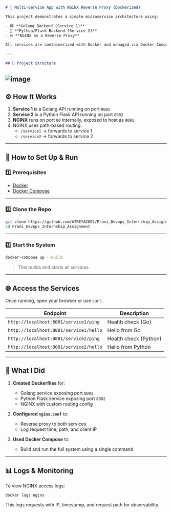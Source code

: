 
```markdown
# 🧩 Multi-Service App with NGINX Reverse Proxy (Dockerized)

This project demonstrates a simple microservice architecture using:

- 🟦 **Golang Backend (Service 1)**
- 🐍 **Python/Flask Backend (Service 2)**
- 🌐 **NGINX as a Reverse Proxy**

All services are containerized with Docker and managed via Docker Compose. Everything is accessible on a **single port: `http://localhost:8081`** using path-based routing.

---

## 📁 Project Structure
````
![image](https://github.com/user-attachments/assets/5809356d-be71-41ee-8016-0f80e9e2adf5)
---

## ⚙️ How It Works

1. **Service 1** is a Golang API running on port `8001`
2. **Service 2** is a Python Flask API running on port `8002`
3. **NGINX** runs on port `80` internally, exposed to host as `8081`
4. NGINX uses path-based routing:
   - `/service1` → forwards to service 1
   - `/service2` → forwards to service 2

---

## 🚀 How to Set Up & Run

### 1️⃣ Prerequisites

- [Docker](https://www.docker.com/)
- [Docker Compose](https://docs.docker.com/compose/)

---

### 2️⃣ Clone the Repo

```bash
git clone https://github.com/ATREYA2002/Prani_Devops_Internship_Assignment.git
cd Prani_Devops_Internship_Assignment
````

---

### 3️⃣ Start the System

```bash
docker-compose up --build
```

> This builds and starts all services.

---

## 🌐 Access the Services

Once running, open your browser or use `curl`:

| Endpoint                               | Description           |
| -------------------------------------- | --------------------- |
| `http://localhost:8081/service1/ping`  | Health check (Go)     |
| `http://localhost:8081/service1/hello` | Hello from Go         |
| `http://localhost:8081/service2/ping`  | Health check (Python) |
| `http://localhost:8081/service2/hello` | Hello from Python     |

---

## 📝 What I Did

1. **Created Dockerfiles** for:

   * Golang service exposing port `8001`
   * Python Flask service exposing port `8002`
   * NGINX with custom routing config

2. **Configured `nginx.conf`** to:

   * Reverse proxy to both services
   * Log request time, path, and client IP

3. **Used Docker Compose** to:

   * Build and run the full system using a single command

---

## 📊 Logs & Monitoring

To view NGINX access logs:

```bash
docker logs nginx
```

This logs requests with IP, timestamp, and request path for observability.



